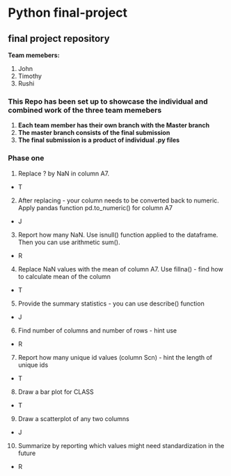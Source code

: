 # Python final-project
## final project repository

**Team memebers:** 
1. John 
2. Timothy 
3. Rushi 


### This Repo has been set up to showcase the individual and combined work of the three team memebers

1. **Each team member has their own branch with the Master branch**
2. **The master branch consists of the final submission**
3. **The final submission is a product of individual .py files**


### Phase one 
1. Replace ? by NaN in column A7. 
- T
2. After replacing - your column needs to be converted back to numeric. Apply pandas function pd.to_numeric() for column A7
- J
3. Report how many NaN. Use isnull() function applied to the dataframe. Then you can use arithmetic sum(). 
- R
4. Replace NaN values with the mean of column A7. Use fillna() - find how to calculate mean of the column
- T
5. Provide the summary statistics - you can use describe() function
- J
6. Find number of columns and number of rows - hint use 
- R
7. Report how many unique id values (column Scn) - hint the length of unique ids
- T
8. Draw a bar plot for CLASS 
- T
9. Draw a scatterplot of any two columns
- J
10. Summarize by reporting which values might need standardization in the future 
- R


